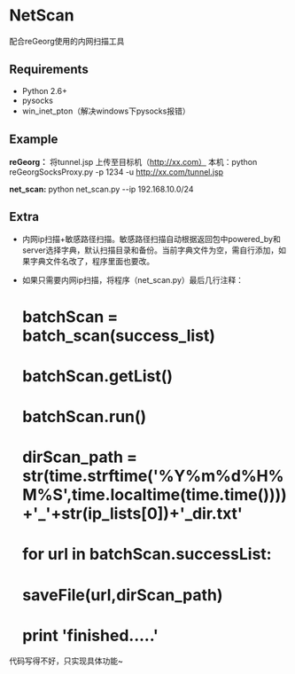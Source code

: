 NetScan
===================

配合reGeorg使用的内网扫描工具

Requirements
------------
* Python 2.6+
* pysocks
* win_inet_pton（解决windows下pysocks报错）

Example
------------

**reGeorg：**
将tunnel.jsp 上传至目标机（http://xx.com）
本机：python reGeorgSocksProxy.py -p 1234 -u http://xx.com/tunnel.jsp

**net_scan:**
python net_scan.py --ip 192.168.10.0/24


Extra
-------
* 内网ip扫描+敏感路径扫描。敏感路径扫描自动根据返回包中powered_by和server选择字典，默认扫描目录和备份。当前字典文件为空，需自行添加，如果字典文件名改了，程序里面也要改。
* 如果只需要内网ip扫描，将程序（net_scan.py）最后几行注释：




    #     batchScan = batch_scan(success_list)
    #     batchScan.getList()
    #     batchScan.run()
    #     dirScan_path = str(time.strftime('%Y%m%d%H%M%S',time.localtime(time.time())))+'_'+str(ip_lists[0])+'_dir.txt'
    #     for url in batchScan.successList:
    #         saveFile(url,dirScan_path)
    #     print 'finished.....'

代码写得不好，只实现具体功能~